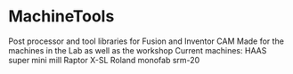 # MachineTools
Post processor and tool libraries for Fusion and Inventor CAM
Made for the machines in the Lab as well as the workshop
Current machines:
HAAS super mini mill
Raptor X-SL
Roland monofab srm-20
